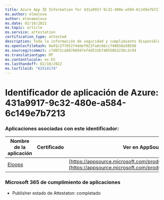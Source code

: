 ```yaml
---
title: Azure App ID Information for 431a9917-9c32-480e-a584-6c149e7b7213
ms.author: elmalova
author: elenamalova
ms.date: 02/10/2022
ms.topic: article
ms.service: attestation
certification_type: attested
description: Toda la información de seguridad y cumplimiento disponible para 431a9917-9c32-480e-a584-6c149e7b7213.
ms.openlocfilehash: 8a91c2f7652f4ddef023fa8c66cc748658a58598
ms.sourcegitcommit: c7d072ca68760947ef4d531b740550b3236c3c94
ms.translationtype: MT
ms.contentlocale: es-ES
ms.lasthandoff: 02/10/2022
ms.locfileid: "62514174"
---
```

# <a name="azure-app-id-431a9917-9c32-480e-a584-6c149e7b7213"></a>Identificador de aplicación de Azure: 431a9917-9c32-480e-a584-6c149e7b7213


### <a name="apps-associated-with-this-id"></a>Aplicaciones asociadas con este identificador:
| **Nombre de la aplicación** | **Certificado** | **Ver en AppSource** |
|--------------|---------------|-----------------------|
| [Eloops](https://docs.microsoft.com/microsoft-365-app-certification/forward/WA200002287) |  | [https://appsource.microsoft.com/product/office/WA200002287](https://appsource.microsoft.com/product/office/WA200002287) |

### <a name="microsoft-365-app-compliance-status"></a>Microsoft 365 de cumplimiento de aplicaciones
- Publisher estado de Attestaton: completado
